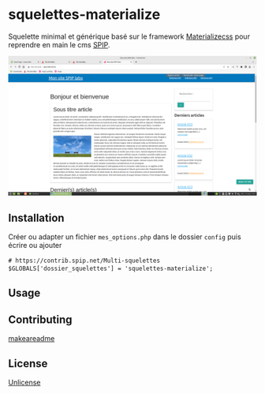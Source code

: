 # squelettes-materialize

Squelette minimal et générique basé sur le framework [Materializecss](https://materializecss.com/) pour reprendre en main le cms [SPIP](https://www.spip.net/fr_rubrique91.html).

![Screenshot](screenshot.png)

## Installation

Créer ou adapter un fichier `mes_options.php` dans le dossier `config` puis écrire ou ajouter

```
# https://contrib.spip.net/Multi-squelettes
$GLOBALS['dossier_squelettes'] = 'squelettes-materialize';
```

## Usage

## Contributing
[makeareadme](https://www.makeareadme.com/)

## License
[Unlicense](https://choosealicense.com/licenses/unlicense/)
